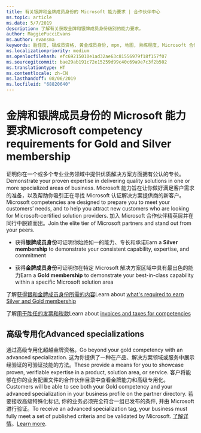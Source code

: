 ```yaml
---
title: 有关银牌和金牌成员身份的 Microsoft 能力要求 | 合作伙伴中心
ms.topic: article
ms.date: 5/7/2019
description: 了解有关获取金牌和银牌成员身份级别的能力要求。
author: MaggiePucciEvans
ms.author: evansma
keywords: 胜任度, 银成员资格, 黄金成员身份, mpn, 地图, 熟练程度, Microsoft 合作伙伴网络, 网络成员身份, 高级专用化
ms.localizationpriority: medium
ms.openlocfilehash: efc69215010e1ad32ae63c81556979f18f157f07
ms.sourcegitcommit: bae29ab191c72e15259d99c40c69a9e7c3f2b502
ms.translationtype: HT
ms.contentlocale: zh-CN
ms.lasthandoff: 08/06/2019
ms.locfileid: "68820640"
---
```

# <a name="microsoft-competency-requirements-for-gold-and-silver-membership"></a><span data-ttu-id="568d8-104">金牌和银牌成员身份的 Microsoft 能力要求</span><span class="sxs-lookup"><span data-stu-id="568d8-104">Microsoft competency requirements for Gold and Silver membership</span></span>


<span data-ttu-id="568d8-105">证明你在一个或多个专业业务领域中提供优质解决方案方面拥有公认的专长。</span><span class="sxs-lookup"><span data-stu-id="568d8-105">Demonstrate your proven expertise in delivering quality solutions in one or more specialized areas of business.</span></span> <span data-ttu-id="568d8-106">Microsoft 能力旨在让你做好满足客户需求的准备，以及帮助你吸引正在寻找 Microsoft 认证解决方案提供商的新客户。</span><span class="sxs-lookup"><span data-stu-id="568d8-106">Microsoft competencies are designed to prepare you to meet your customers’ needs, and to help you attract new customers who are looking for Microsoft-certified solution providers.</span></span> <span data-ttu-id="568d8-107">加入 Microsoft 合作伙伴精英层并在同行中脱颖而出。</span><span class="sxs-lookup"><span data-stu-id="568d8-107">Join the elite tier of Microsoft partners and stand out from your peers.</span></span>

- <span data-ttu-id="568d8-108">获得**银牌成员身份**可证明你始终如一的能力、专长和承诺</span><span class="sxs-lookup"><span data-stu-id="568d8-108">Earn a **Silver membership** to demonstrate your consistent capability, expertise, and commitment</span></span>

- <span data-ttu-id="568d8-109">获得**金牌成员身份**可证明你在特定 Microsoft 解决方案区域中具有最出色的能力</span><span class="sxs-lookup"><span data-stu-id="568d8-109">Earn a **Gold membership** to demonstrate your best-in-class capability within a specific Microsoft solution area</span></span>

<span data-ttu-id="568d8-110">了解[获得银和金牌成员身份所需的内容](https://partner.microsoft.com/membership/competencies)</span><span class="sxs-lookup"><span data-stu-id="568d8-110">Learn about [what's required to earn Silver and Gold membership](https://partner.microsoft.com/membership/competencies)</span></span>

<span data-ttu-id="568d8-111">了解[用于胜任的发票和税款](mpn-view-print-maps-invoice.md)</span><span class="sxs-lookup"><span data-stu-id="568d8-111">Learn about [invoices and taxes for competencies](mpn-view-print-maps-invoice.md)</span></span>

## <a name="advanced-specializations"></a><span data-ttu-id="568d8-112">高级专用化</span><span class="sxs-lookup"><span data-stu-id="568d8-112">Advanced specializations</span></span>

<span data-ttu-id="568d8-113">通过高级专用化超越金牌资格。</span><span class="sxs-lookup"><span data-stu-id="568d8-113">Go beyond your gold competency with an advanced specialization.</span></span> <span data-ttu-id="568d8-114">这为你提供了一种在产品、解决方案领域或服务中展示经验证的可验证技能的方法。</span><span class="sxs-lookup"><span data-stu-id="568d8-114">These provide a means for you to showcase proven, verifiable expertise in a product, solution area, or service.</span></span> <span data-ttu-id="568d8-115">客户将能够在你的业务配置文件的合作伙伴目录中查看金牌能力和高级专用化。</span><span class="sxs-lookup"><span data-stu-id="568d8-115">Customers will be able to see both your Gold competency and your advanced specialization in your business profile on the partner directory.</span></span> <span data-ttu-id="568d8-116">若要接收高级特殊化标记, 你的业务必须完全符合一组已发布的条件, 并由 Microsoft 进行验证。</span><span class="sxs-lookup"><span data-stu-id="568d8-116">To receive an advanced specialization tag, your business must fully meet a set of published criteria and be validated by Microsoft.</span></span> <span data-ttu-id="568d8-117">[了解详情](https://partner.microsoft.com/membership/competencies#tab-content-2)。</span><span class="sxs-lookup"><span data-stu-id="568d8-117">[Learn more](https://partner.microsoft.com/membership/competencies#tab-content-2).</span></span> 